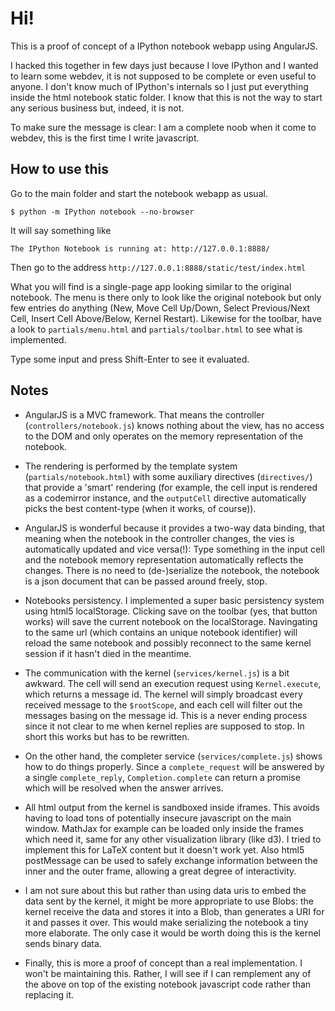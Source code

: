 Hi!
===

This is a proof of concept of a IPython notebook webapp using AngularJS.

I hacked this together in few days just because I love IPython and I wanted to learn some webdev, it is not supposed to be complete or even useful to anyone. I don't know much of IPython's internals so I just put everything inside the html notebook static folder. I know that this is not the way to start any serious business but, indeed, it is not.

To make sure the message is clear: I am a complete noob when it come to webdev, this is the first time I write javascript.

How to use this
---------------

Go to the main folder and start the notebook webapp as usual.

	$ python -m IPython notebook --no-browser

It will say something like

	The IPython Notebook is running at: http://127.0.0.1:8888/

Then go to the address `http://127.0.0.1:8888/static/test/index.html`

What you will find is a single-page app looking similar to the original notebook. The menu is there only to look like the original notebook but only few entries do anything (New, Move Cell Up/Down, Select Previous/Next Cell, Insert Cell Above/Below, Kernel Restart). Likewise for the toolbar, have a look to `partials/menu.html` and `partials/toolbar.html` to see what is implemented.

Type some input and press Shift-Enter to see it evaluated.

Notes
-----

- AngularJS is a MVC framework. That means the controller (`controllers/notebook.js`) knows nothing about the view, has no access to the DOM and only operates on the memory representation of the notebook.

- The rendering is performed by the template system (`partials/notebook.html`) with some auxiliary directives (`directives/`) that provide a 'smart' rendering (for example, the cell input is rendered as a codemirror instance, and the `outputCell` directive automatically picks the best content-type (when it works, of course)).

- AngularJS is wonderful because it provides a two-way data binding, that meaning when the notebook in the controller changes, the vies is automatically updated and vice versa(!): Type something in the input cell and the notebook memory representation automatically reflects the changes. There is no need to (de-)serialize the notebook, the notebook is a json document that can be passed around freely, stop.

- Notebooks persistency. I implemented a super basic persistency system using html5 localStorage. Clicking save on the toolbar (yes, that button works) will save the current notebook on the localStorage. Navingating to the same url (which contains an unique notebook identifier) will reload the same notebook and possibly reconnect to the same kernel session if it hasn't died in the meantime.

- The communication with the kernel (`services/kernel.js`) is a bit awkward. The cell will send an execution request using `Kernel.execute`, which returns a message id. The kernel will simply broadcast every received message to the `$rootScope`, and each cell will filter out the messages basing on the message id. This is a never ending process since it not clear to me when kernel replies are supposed to stop. In short this works but has to be rewritten.

- On the other hand, the completer service (`services/complete.js`) shows how to do things properly. Since a `complete_request` will be answered by a single `complete_reply`, `Completion.complete` can return a promise which will be resolved when the answer arrives.

- All html output from the kernel is sandboxed inside iframes. This avoids having to load tons of potentially insecure javascript on the main window. MathJax for example can be loaded only inside the frames which need it, same for any other visualization library (like d3). I tried to implement this for LaTeX content but it doesn't work yet. Also html5 postMessage can be used to safely exchange information between the inner and the outer frame, allowing a great degree of interactivity.

- I am not sure about this but rather than using data uris to embed the data sent by the kernel, it might be more appropriate to use Blobs: the kernel receive the data and stores it into a Blob, than generates a URI for it and passes it over. This would make serializing the notebook a tiny more elaborate. The only case it would be worth doing this is the kernel sends binary data.

- Finally, this is more a proof of concept than a real implementation. I won't be maintaining this. Rather, I will see if I can remplement any of the above on top of the existing notebook javascript code rather than replacing it.
